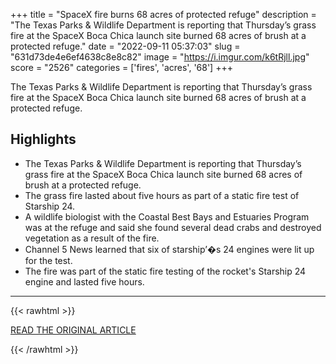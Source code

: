 +++
title = "SpaceX fire burns 68 acres of protected refuge"
description = "The Texas Parks & Wildlife Department is reporting that Thursday’s grass fire at the SpaceX Boca Chica launch site burned 68 acres of brush at a protected refuge."
date = "2022-09-11 05:37:03"
slug = "631d73de4e6ef4638c8e8c82"
image = "https://i.imgur.com/k6tRjll.jpg"
score = "2526"
categories = ['fires', 'acres', '68']
+++

The Texas Parks & Wildlife Department is reporting that Thursday’s grass fire at the SpaceX Boca Chica launch site burned 68 acres of brush at a protected refuge.

## Highlights

- The Texas Parks & Wildlife Department is reporting that Thursday’s grass fire at the SpaceX Boca Chica launch site burned 68 acres of brush at a protected refuge.
- The grass fire lasted about five hours as part of a static fire test of Starship 24.
- A wildlife biologist with the Coastal Best Bays and Estuaries Program was at the refuge and said she found several dead crabs and destroyed vegetation as a result of the fire.
- Channel 5 News learned that six of starship’�s 24 engines were lit up for the test.
- The fire was part of the static fire testing of the rocket's Starship 24 engine and lasted five hours.

---

{{< rawhtml >}}
  <p class="article-category">
    <a target="_blank" href="https://www.krgv.com/news/spacex-fire-burns-68-acres-of-protected-refuge">READ THE ORIGINAL ARTICLE</a>
  </p>
{{< /rawhtml >}}
